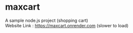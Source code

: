 # maxcart
A sample node.js project (shopping cart) <br>
Website Link  : https://maxcart.onrender.com (slower to load)


